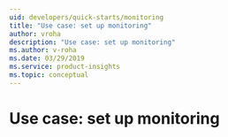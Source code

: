 ```yaml
---
uid: developers/quick-starts/monitoring
title: "Use case: set up monitoring"
author: vroha
description: "Use case: set up monitoring"
ms.author: v-roha
ms.date: 03/29/2019
ms.service: product-insights
ms.topic: conceptual
---
```


# Use case: set up monitoring
